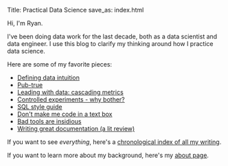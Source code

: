Title: Practical Data Science
save_as: index.html

Hi, I'm Ryan.

I've been doing data work for the last decade,
both as a data scientist and data engineer.
I use this blog to clarify my thinking around how I practice data science.

Here are some of my favorite pieces:

* [Defining data intuition](/data_intuition.html)
* [Pub-true](/pub-true.html)
* [Leading with data: cascading metrics](/cascading_metrics.html)
* [Controlled experiments - why bother?](/why_experiment.html)
* [SQL style guide](/sql_style_guide.html)
* [Don't make me code in a text box](/coding_in_textboxes.html)
* [Bad tools are insidious](/bad-tools.html)
* [Writing great documentation (a lit review) ](lit-review.html)

If you want to see _everything_, here's a 
[chronological index of all my writing](/chrono.html).

If you want to learn more about my background,
here's my [about page](/pages/about.html).

<!--
If you want to find other folks writing about data,
check out the [webring here](/pages/webring.html).
-->
